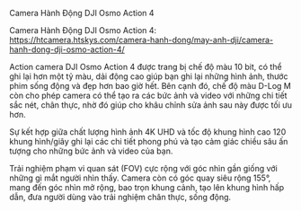 Camera Hành Động DJI Osmo Action 4

Camera Hành Động DJI Osmo Action 4: https://htcamera.htskys.com/camera-hanh-dong/may-anh-dji/camera-hanh-dong-dji-osmo-action-4/

Action camera DJI Osmo Action 4 được trang bị chế độ màu 10 bit, có thể ghi lại hơn một tỷ màu, dải động cao giúp bạn ghi lại những hình ảnh, thước phim sống động và đẹp hơn bao giờ hết. Bên cạnh đó, chế độ màu D-Log M còn cho phép camera có thể tạo ra các bức ảnh và video với những chi tiết sắc nét, chân thực, nhờ đó giúp cho khâu chỉnh sửa ảnh sau này được tối ưu hơn.

Sự kết hợp giữa chất lượng hình ảnh 4K UHD và tốc độ khung hình cao 120 khung hình/giây ghi lại các chi tiết phong phú và tạo cảm giác chiều sâu ấn tượng cho những bức ảnh và video của bạn.

Trải nghiệm phạm vi quan sát (FOV) cực rộng với góc nhìn gần giống với những gì mắt người nhìn thấy. Camera còn có góc quay siêu rộng 155°, mang đến góc nhìn mở rộng, bao trọn khung cảnh, tạo lên khung hình hấp dẫn, đưa người dùng vào trải nghiệm chân thực, sống động.

